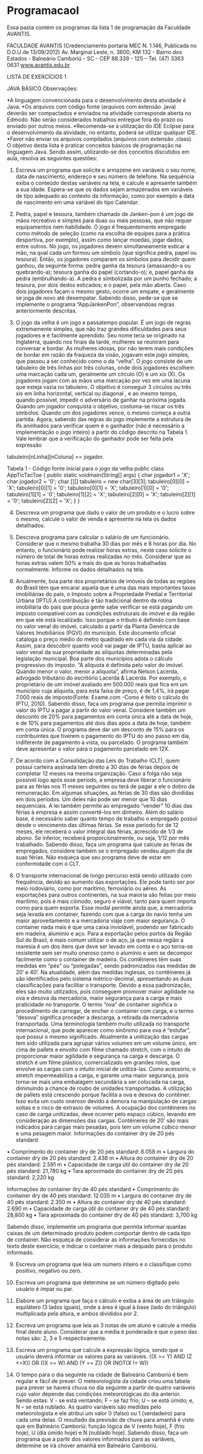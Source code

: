 # ProgramacaoI

Essa pasta contém os programas da lista 1 de programação da Faculdade AVANTIS.


FACULDADE AVANTIS
(Credenciamento portaria MEC N. 1.146, Publicada no D.O.U de 13/09/2012)
Av. Marginal Leste, n. 3600, KM 132 - Bairro dos Estados - Balneário Camboriú - SC - CEP 88.339 - 125 – Tel. (47) 3363 0631 
www.avantis.edu.br


LISTA DE EXERCÍCIOS 1

JAVA BÁSICO Observações:

•A linguagem convencionada para o desenvolvimento desta atividade é Java.
•Os  arquivos  com  código  fonte  (arquivos  com  extensão  .java)  deverão  ser  compactados  e enviados  na  atividade 
corresponde  aberta  no Edmodo. Não  serão  considerados  trabalhos entregue fora do prazo ou enviado por outros meios.
•Recomenda-se a utilização do IDE Eclipse para o desenvolvimento da atividade, no entanto, poderá se utilizar qualquer IDE.
•Favor não enviar os arquivos compilados (arquivos com extensão .class).
O objetivo desta lista é praticar conceitos básicos de programação na linguagem Java. Sendo assim, utilizando-se dos conceitos discutidos em aula, resolva as seguintes questões:

1) Escreva um programa que solicite e armazene em variáveis o seu nome, data de nascimento, endereço e seu número de telefone. Na sequência exiba o conteúdo destas variáveis na tela, e calcule  e  apresente  também  a  sua  idade.  Espera-se  que  os  dados  sejam  armazenados  em variáveis  de  tipo  adequado  ao  contexto  da informação,  como  por  exemplo  a  data  de nascimento em uma variável do tipo Calendar.

2) Pedra,   papel   e   tesoura,   também chamado de Janken-pon é um jogo de  mãos  recreativo e simples para duas   ou   mais   pessoas,   que   não requer equipamentos nem habilidade. O jogo é frequentemente   empregado   como método    de    seleção    (como    na escolha de equipes para a prática desportiva, por exemplo), assim como lançar moedas, jogar dados, entre outros.    No jogo, os jogadores devem simultaneamente esticar a mão, na qual cada um formou um símbolo (que significa pedra, papel ou tesoura). Então, os jogadores comparam os  símbolos  para  decidir  quem  ganhou,  da  seguinte  forma:                     pedra  ganha  da  tesoura (amassando-a ou quebrando-a); tesoura ganha do papel (cortando-o); e, papel ganha da pedra (embrulhando-a).                                                                                                                 A  pedra  é  simbolizada  por  um  punho  fechado;  a  tesoura,  por  dois  dedos esticados; e o papel, pela mão aberta. Caso dois jogadores façam o mesmo gesto, ocorre um empate,  e  geralmente  se  joga  de  novo  até  desempatar. Sabendo  disso,  pede-se  que  se implemente o programa “AppJankenPon”, observandoas regras anteriormente descritas.

3) O jogo da velha é um jogo e passatempo popular. É um jogo de regras extremamente simples, que não  traz  grandes  dificuldades  para  seus  jogadores  e  é  facilmente  aprendido. Seu nome teria  se  originado  na  Inglaterra,  quando  nos  finais  da  tarde,  mulheres  se  reuniram  para conversar  e  bordar.  As  mulheres  idosas,  por  não  terem mais condições de bordar em razão da fraqueza da visão, jogavam  este  jogo  simples,  que  passou  a  ser  conhecido como o da “velha”. O jogo consiste de um tabuleiro de três   linhas   por   três colunas,   onde   dois   jogadores escolhem uma marcação cada um, geralmente um círculo (O) e um xis (X). Os jogadores jogam com as mãos uma marcação  por  vez  em  uma  lacuna  que  esteja  vazia no  tabuleiro.                                                                                                           O  objetivo  é  conseguir  3 círculos  ou  três  xis  em  linha  horizontal,  vertical  ou  diagonal  ,  e  ao  mesmo  tempo,  quando possível, impedir o adversário de ganhar na próxima jogada. Quando um jogador conquista o objetivo,  costuma-se  riscar  os  três  símbolos. Quando  um  dos  jogadores  vence,  o  mesmo começa  a  outra  partida. Agora,  sabendo  das  regras  do  jogo  implemente  a  estrutura  de ifs aninhados para verificar quem é o ganhador (não é necessário a implementação o jogo inteiro) a partir do código descrito na Tabela 1. Vale lembrar que a verificação do ganhador pode ser feita pela expressão 

tabuleiro[nLinha][nColuna] == jogador.

Tabela 1 - Código fonte inicial para o jogo da velha
public class AppTicTacToe {
  public static voidmain(String[] args) {
      char jogador1 = 'X';
      char jogador2 = '0';
      char [][] tabuleiro = new char[3][3];
      	tabuleiro[0][0] = 'X';
	      tabuleiro[0][1] = '0';
	      tabuleiro[0][1] = 'X';
	      tabuleiro[1][0] = '0';
	      tabuleiro[1][1] = '0';
	      tabuleiro[1][2] = 'X';
	      tabuleiro[2][0] = 'X';
	      tabuleiro[2][1] = '0';
	      tabuleiro[2][2] = 'X';
      }
}


4) Descreva um programa que dado o valor de um produto e o lucro sobre o mesmo, calcule o valor de venda e apresente na tela os dados detalhados.

5) Descreva  programa  para  calcular  o  salário  de  um  funcionário.  Considerar  que  o  mesmo trabalha  30  dias  por  mês  e  8  horas  por  dia.  No  entanto,  o  funcionário  pode  realizar  horas extras, neste caso solicite o número de total de horas extras realizadas no mês. Considerar que as horas extras valem 50% a mais do que as horas trabalhadas normalmente. Informe os dados detalhados na tela.

6) Anualmente,  boa  parte  dos  proprietários  de  imóveis  de  todas  as  regiões  do  Brasil  têm  que encarar aquela que é uma das mais importantes taxas imobiliárias do país, o Imposto sobre a Propriedade Predial e Territorial Urbana (IPTU).A contribuição é tão tradicional dentro da rotina  imobiliária  do  país  que  pouca  gente  sabe  verificar  se  está  pagando  um  imposto compatível  com  as  condições  estruturais  do imóvel  e  da  região  em  que  ele  está  localizado. Isso  porque  o  tributo  é  definido  com  base  no valor  venal  do  imóvel,  calculado  a  partir  da Planta Genérica de Valores Imobiliários (PGVI) do município. Este documento oficial cataloga o preço médio do metro quadrado em cada via da cidade. Assim, para descobrir quanto você vai pagar de IPTU, basta aplicar ao valor venal da sua   propriedade   as   alíquotas   determinadas   pela   legislação   municipal.   Boa   parte   dos municípios  adota  o  cálculo  progressivo  do  imposto.  “A  alíquota  é  definida  pelo  valor  do imóvel.  Quando menor  o  valor,  menor  a  alíquota”,  afirma  Nelson  Lacerda,  advogado tributário do escritório Lacerda & Lacerda. Por exemplo, o proprietário de um imóvel avaliado em 500.000 reais que fica em um município cuja alíquota, para esta faixa de preço, é de 1,4%, irá pagar 7.000 reais de imposto(Fonte: Exame.com -Como é feito o cálculo do IPTU, 2010). Sabendo  disso,  faça  um  programa  que  permita  imprimir  o  valor  do  IPTU  a  pagar  a partir  do  valor  venal.  Considere  também  um  desconto  de  20%  para  pagamentos  em  conta única até a data de hoje, e de 10% para pagamentos até dois dias após a data de hoje, também em conta única. O programa deve dar um desconto de 15% para os contribuintes que tiverem o pagamento do IPTU do ano passo em dia, indiferente de pagamento a vista, ou parcelado. O programa também deve apresentar o valor para o pagamento parcelado em 12X.


7) De acordo com a Consolidação das Leis do Trabalho (CLT), quem possui carteira assinada tem direito a 30 dias de férias depois de completar 12 meses na mesma organização. Caso a folga não seja possível logo após esse período, a empresa deve liberar o funcionário para as férias  nos  11  meses  seguintes  ou  terá  de  pagar  a  ele  o  dobro  da  remuneração. Em  algumas situações, as férias de 30 dias são divididas em dois períodos. Um deles não pode ser menor que 10 dias sequenciais. A lei também permite ao empregado “vender” 10 dias das férias à empresa e assim convertê-los em dinheiro. Além do salário base, é necessário saber quanto tempo de trabalho o empregado possui desde o vencimento das últimas férias. Se esse período for de 12 meses, ele receberá o valor integral das férias, acrescido de 1/3 de abono. Se inferior, receberá proporcionalmente, ou seja, 1/12 por mês trabalhado. Sabendo  disso,  faça  um  programa  que  calcule  as  férias  de  empregados,  considere também  se  o  empregado  vendeu  algum  dia  de  suas  férias.    Não  esqueça  que  seu  programa deve de estar em conformidade com o CLT.

8) O transporte internacional de longo percurso está sendo utilizado com frequência, devido ao aumento  das  exportações.  Ele  pode  tanto  ser  por  meio  rodoviário,  como  por marítimo, ferroviário ou aéreo.  As exportações para outros continentes, na sua maioria são feitas por meio  marítimo,  pois  é  mais  cômodo,  seguro  e  viável,  tanto  para  quem  importa  como  para quem  exporta.  Esse  modal  permite ainda  que,  a  mercadoria  seja  levada em container,  fazendo  com  que  a carga   do   navio   tenha   um   maior aproveitamento  e  a  mercadoria  viaje com  maior  segurança. O container nada mais é que uma caixa inviolável, podendo  ser  fabricado  em  madeira, alumínio e aço. Para a exportação pelos portos da Região Sul do Brasil, é mais comum utilizar o de aço, já que nessa região a maresia é um dos itens que deve ser levado em conta e o aço torna-se  resistente  sem  ser  muito  oneroso  como  o  alumínio  e  sem  se  decompor  facilmente como  o container de  madeira. Os contêineres têm  suas  medidas  em  “pés”  ou  “polegadas”, sendo padronizados nas medidas de 20’ e 40’.                                        Na atualidade, além das medidas inglesas, os contêineres já   são   identificados   pelo   sistema   métrico-decimal, apresentando   as   duas classificações  para  facilitar  o  transporte.  Devido  a  essa  padronização,  eles  são  muito utilizados, pois conseguem promover maior agilidade na ova e desova da mercadoria, maior segurança para a carga e mais praticidade no transporte. O  termo  “ova”  de container significa  o  procedimento  de  carregar,  de  encher  o container  com  carga,  e  o  termo  “desova”  significa  proceder  a  descarga,  a  retirada  da mercadoria   transportada.   Uma   terminologia   também   muito   utilizada   no   transporte internacional, que pode aparecer como sinônimo para ova é “estufar”, que possui o mesmo significado.                                                                                           Atualmente a unitização das cargas tem sido utilizada para agrupar vários volumes em um volume único, em cima de pallets e envolto com filme chamado stretch, com o intuito de proporcionar maior agilidade e segurança na carga e descarga. O stretch é um filme plástico, comercializado em grandes rolos, que envolve as cargas com o intuito inicial de unitizá-las. Como acessório, o stretch impermeabiliza a carga, e garante uma maior segurança, pois torna-se mais uma embalagem secundária a ser colocada na carga, diminuindo a chance de roubo de unidades transportadas.                                                                  A utilização de pallets está crescendo porque facilita a ova e desova do contêiner. Isso evita um custo oneroso devido à demora na manipulação de cargas soltas e o risco de extravio de volumes. A  ocupação  dos  contêineres  no  caso  de  carga  unitizadas,  deve  ocorrer  pelo  espaço cúbico,  levando  em  consideração  as  dimensões  das  cargas. Contêineres de  20’  são  mais indicados para cargas mais pesadas, pois tem um volume cúbico menor e uma pesagem maior. Informações do container dry de 20 pés standard

• Comprimento do container dry de 20 pés standard: 6.058 m 
• Largura do container dry de 20 pés standard: 2.438 m 
• Altura do container dry de 20 pés standard: 2.591 m 
• Capacidade de carga útil do container dry de 20 pés standard: 21,780 kg 
• Tara aproximada do container dry de 20 pés standard: 2,220 kg

Informações do container dry de 40 pés standard
• Comprimento do container dry de 40 pés standard: 12.035 m 
• Largura do container dry de 40 pés standard: 2.350 m 
• Altura do container dry de 40 pés standard: 2.690 m 
• Capacidade de carga útil do container dry de 40 pés standard: 28,800 kg 
• Tara aproximada do container dry de 40 pés standard: 3,700 kg

Sabendo  disso,  implemente  um  programa  que  permita  informar  quantas  caixas  de  um determinado  produto  podem  comportar  dentro  de cada  tipo  de container.  Não  esqueça  de considerar  as  informações  fornecidas  no  texto  deste  exercício,  e  indicar  o container mais a dequado para o produto informado.

9) Escreva um programa que leia um número inteiro e o classifique como positivo, negativo ou zero.

10) Escreva um programa que determine se um número digitado pelo usuário é ímpar ou par.

11) Elabore um programa que faça o cálculo e exiba a área de um triângulo equilátero (3 lados iguais),  onde  a  área  é  igual  à  base  (lado  do  triângulo)  multiplicada  pela  altura,  e  ambos divididos por 2.

12) Escreva  um  programa  que  leia  as  3  notas  de  um  aluno  e  calcule  a  média  final  deste  aluno. Considerar que a média é ponderada e que o peso das notas são: 2, 3 e 5 respectivamente.

13) Escreva um programa que calcule a expressão lógica, sendo que o usuário deverá informar os valores para as variáveis.  ((X >= Y) AND (Z <=X)) OR ((X == W) AND (Y == Z)) OR (NOT(X != W))

14) O tempo para o dia seguinte na cidade de Balneário Camboriú é bem regular e fácil de prever. O meteorologista da cidade criou uma tabela para prever se haverá chuva no dia seguinte a partir de quatro variáveis cujo valor depende das condições meteorológicas do dia anterior. Sendo estas: V - se está ventando; F – se faz frio; U – se está úmido; e, N – se está nublado. As  quatro  variáveis  são  medidas  pelo  meteorologista  e  ele  atribui  um  valor  0  (falso)  ou  1 (verdadeiro) para cada uma delas. O resultado da previsão de chuva para amanhã é visto que em Balneário Camboriú: função lógica de V (vento hoje), F (frio hoje), U (dia úmido hoje) e N (nublado hoje). Sabendo  disso,  faça  um  programa  que  a  partir  dos  valores  informados  para  as  variáveis, determine se irá chover amanhã em Balneário Camboriú.
